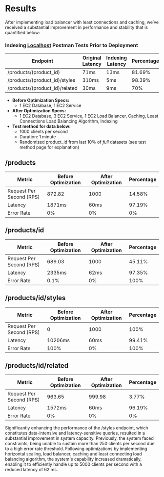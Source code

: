# Results

After implementing load balancer with least connections and caching, we’ve received a substantial improvement in performance and stability that is quantified below:

### Indexing [Localhost](http://Localhost) Postman Tests Prior to Deployment

| Endpoint | Original Latency | Indexing Latency | Percentage |
| --- | --- | --- | --- |
| /products/(product_id) | 71ms | 13ms | 81.69% |
| /products/(product_id)/styles | 310ms | 5ms | 98.39% |
| /products/(product_id)/related | 30ms | 9ms | 70% |
- **Before Optimization Specs:**
    - 1 EC2 Database, 1 EC2 Service
- **After Optimization Specs:**
    - 1 EC2 Database, 3 EC2 Service, 1 EC2 Load Balancer, Caching, Least Connections Load Balancing Algorithm, Indexing
- **Test method for data below:**
    - 1000 clients per second
    - Duration: 1 minute
    - Randomized product_id from last 10% of *full* datasets (see test method page for explanation)

## /products

| Metric | Before Optimization | After Optimization | Percentage |
| --- | --- | --- | --- |
| Request Per Second (RPS) | 872.82  | 1000 | 14.58% |
| Latency  | 1871ms | 60ms | 97.19% |
| Error Rate | 0% | 0% | 0% |

## /products/id

| Metric | Before Optimization | After Optimization | Percentage |
| --- | --- | --- | --- |
| Request Per Second (RPS) | 689.03 | 1000 | 45.11% |
| Latency  | 2335ms | 62ms | 97.35% |
| Error Rate | 0.1% | 0% | 100% |

## /products/id/styles

| Metric | Before Optimization | After Optimization | Percentage |
| --- | --- | --- | --- |
| Request Per Second (RPS) | 0 | 1000 | 100% |
| Latency  | 10206ms | 60ms | 99.41% |
| Error Rate | 100% | 0% | 100% |

## /products/id/related

| Metric | Before Optimization | After Optimization | Percentage |
| --- | --- | --- | --- |
| Request Per Second (RPS) | 963.65 | 999.98 | 3.77% |
| Latency  | 1572ms | 60ms | 96.19% |
| Error Rate | 0% | 0% | 0% |

Significantly enhancing the performance of the /styles endpoint, which constitutes data-intensive and latency-sensitive queries, resulted in a substantial improvement in system capacity. Previously, the system faced constraints, being unable to sustain more than 250 clients per second due to a high error rate threshold. Following optimizations by implementing horizontal scaling, load balancer, caching and least connecting load balancing algorithm, the system's capability increased dramatically, enabling it to efficiently handle up to 5000 clients per second with a reduced latency of 62 ms.